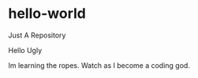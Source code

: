 # hello-world
Just A Repository

Hello Ugly

Im learning the ropes.
Watch as I become a coding god.
